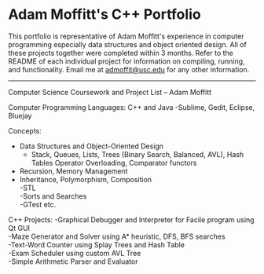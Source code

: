 # Adam Moffitt's C++ Portfolio

This portfolio is representative of Adam Moffitt's experience in computer programming especially data structures and object oriented design. All of these projects together were completed within 3 months. Refer to the README of each individual project for information on compiling, running, and functionality. Email me at admoffit@usc.edu for any other information.

----

Computer Science Coursework and Project List – Adam Moffitt

Computer Programming Languages: C++ and Java
	-Sublime, Gedit, Eclipse, Bluejay

Concepts:
  * Data Structures and Object-Oriented Design
      * Stack, Queues, Lists, Trees (Binary Search, Balanced, AVL), Hash Tables
		Operator Overloading, Comparator functors  
  * Recursion, Memory Management  
  * Inheritance, Polymorphism, Composition  
 	-STL  
	-Sorts and Searches  
	-GTest etc.  

C++ Projects:
	-Graphical Debugger and Interpreter for Facile program using Qt GUI  
	-Maze Generator and Solver using A* heuristic, DFS, BFS searches  
	-Text-Word Counter using Splay Trees and Hash Table  
	-Exam Scheduler using custom AVL Tree  
	-Simple Arithmetic Parser and Evaluator  
